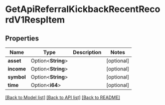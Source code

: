 # GetApiReferralKickbackRecentRecordV1RespItem

## Properties

Name | Type | Description | Notes
------------ | ------------- | ------------- | -------------
**asset** | Option<**String**> |  | [optional]
**income** | Option<**String**> |  | [optional]
**symbol** | Option<**String**> |  | [optional]
**time** | Option<**i64**> |  | [optional]

[[Back to Model list]](../README.md#documentation-for-models) [[Back to API list]](../README.md#documentation-for-api-endpoints) [[Back to README]](../README.md)


